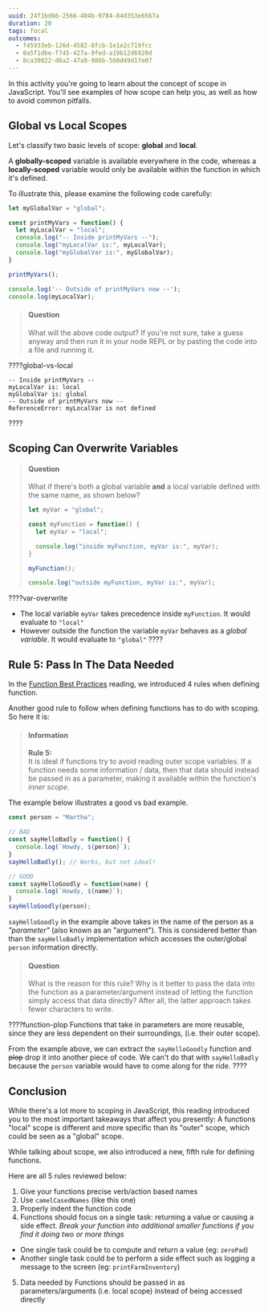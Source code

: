 ```yaml
---
uuid: 24f1bd66-2566-404b-9784-84d353e6567a
duration: 20
tags: focal
outcomes:
  - f45933eb-126d-4582-8fcb-1e1e2c719fcc
  - 8a5f1dbe-f745-427a-9fed-a19b12d6920d
  - 8ca39822-d6a2-47a9-986b-560d49d17e07
---
```


In this activity you're going to learn about the concept of scope in JavaScript. You'll see examples of how scope can help you, as well as how to avoid common pitfalls.

## Global vs Local Scopes

Let's classify two basic levels of scope: **global** and **local**.

A **globally-scoped** variable is available everywhere in the code, whereas a **locally-scoped** variable would only be available within the function in which it's defined.

To illustrate this, please examine the following code carefully:

```javascript
let myGlobalVar = "global";

const printMyVars = function() {
  let myLocalVar = "local";
  console.log("-- Inside printMyVars --");
  console.log("myLocalVar is:", myLocalVar);
  console.log("myGlobalVar is:", myGlobalVar);
}

printMyVars();

console.log('-- Outside of printMyVars now --');
console.log(myLocalVar);
```

> #### Question
> What will the above code output? If you're not sure, take a guess anyway and then run it in your node REPL or by pasting the code into a file and running it. 

????global-vs-local
```shell
-- Inside printMyVars --
myLocalVar is: local
myGlobalVar is: global
-- Outside of printMyVars now --
ReferenceError: myLocalVar is not defined
```
????

## Scoping Can Overwrite Variables

> #### Question
> What if there's both a global variable **and** a local variable defined with the same name, as shown below?
> 
> ```javascript
> let myVar = "global";
> 
> const myFunction = function() {
>   let myVar = "local";
> 
>   console.log("inside myFunction, myVar is:", myVar); 
> }
> 
> myFunction();
> 
> console.log("outside myFunction, myVar is:", myVar);  
> ```

????var-overwrite
* The local variable `myVar` takes precedence inside `myFunction`. It would evaluate to `"local"`
* However outside the function the variable `myVar` behaves as a _global variable_. It would evaluate to `"global"`
????

## Rule 5: Pass In The Data Needed

In the [Function Best Practices](/f517804a-1253-4a7a-89e8-38a8d112a1d8) reading, we introduced 4 rules when defining function.

Another good rule to follow when defining functions has to do with scoping. So here it is:

> #### Information
> **Rule 5:**  
> It is ideal if functions try to avoid reading outer scope variables. If a function needs some information / data, then that data should instead be passed in as a parameter, making it available within the function's _inner scope_. 

The example below illustrates a good vs bad example.

```javascript
const person = "Martha";

// BAD
const sayHelloBadly = function() {
  console.log(`Howdy, ${person}`);
}
sayHelloBadly(); // Works, but not ideal!

// GOOD
const sayHelloGoodly = function(name) {
  console.log(`Howdy, ${name}`);
}
sayHelloGoodly(person);
```

`sayHelloGoodly` in the example above takes in the name of the person as a _"parameter"_ (also known as an "argument"). This is considered better than than the `sayHelloBadly` implementation which accesses the outer/global `person` information directly.

> #### Question
> What is the reason for this rule? Why is it better to pass the data into the function as a parameter/argument instead of letting the function simply access that data directly? After all, the latter approach takes fewer characters to write.

????function-plop
Functions that take in parameters are more reusable, since they are less dependent on their surroundings, (i.e. their outer scope).

From the example above, we can extract the `sayHelloGoodly` function and ~~plop~~ drop it into another piece of code. We can't do that with `sayHelloBadly` because the `person` variable would have to come along for the ride.
????

## Conclusion

While there's a lot more to scoping in JavaScript, this reading introduced you to the most important takeaways that affect you presently: A functions "local" scope is different and more specific than its "outer" scope, which could be seen as a "global" scope.

While talking about scope, we also introduced a new, fifth rule for defining functions. 

Here are all 5 rules reviewed below:

1. Give your functions precise verb/action based names
2. Use `camelCasedNames` (like this one)
3. Properly indent the function code
4. Functions should focus on a single task: returning a value or causing a side effect. _Break your function into additional smaller functions if you find it doing two or more things_
  * One single task could be to compute and return a value (eg: `zeroPad`)
  * Another single task could be to perform a side effect such as logging a message to the screen (eg: `printFarmInventory`)
5. Data needed by Functions should be passed in as parameters/arguments (i.e. local scope) instead of being accessed directly

